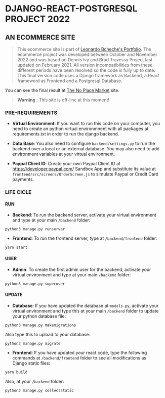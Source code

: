 # DJANGO-REACT-POSTGRESQL PROJECT 2022
## AN ECOMMERCE SITE

> This ecommerce site is part of [Leonardo Bcheche's Portfolio](https://github.com/LBcheche). 
> The ecommerce project was developed between October and November 2022 and was based on Dennis Ivy and Brad Travessy Project last updated on February 2021.
> All version incompatibilities from these different periods have been resolved so the code is fully up to date.
> This final version code uses a Django framework as Backend, a React frameword as Frontend and a Postgresql Database. 

You can see the final result at [The No Place Market](https://thenoplacemarket.herokuapp.com/) site.
> **Warning** :
> This site is off-line at this moment!

### PRE-REQUIREMENTS

- **Virtual Environment**: If you want to run this code on your computer, you need to create an python virtual environmnent with all packages at requirements.txt in order to run the django backend. 

- **Data Base**: You also need to configure `backend/settings.py` to run the backend over a local or an external database. You may also need to add environment variables at your virtual environment. 

- **Paypal Client ID**: Create your own Paypal Client ID at https://developer.paypal.com/ Sandbox App and substitute its value at `frontend/src/screens/OrderScreen.js` to simulate Paypal or Credit Card payments.

### LIFE CICLE

#### RUN

- **Backend**: To run the backend server, activate your virtual environment and type at your main `/backend` folder:
``` 
python3 manage.py runserver
``` 

- **Frontend**: To run the frontend server, type at `/backend/frontend` folder:
```
yarn start
``` 

#### USER

- **Admin**: To create the first admin user for the backend, activate your virtual environment and type at your main `/backend` folder:
```
python3 manage.py superuser
``` 

#### UPDATE

- **Database**: If you have updated the database at `models.py`, activate your virtual environment and type this at your main `/backend` folder to update your python database file:
```
python3 manage.py makemigrations
``` 
Also type this to upload to your database:

```
python3 manage.py migrate
``` 

- **Frontend**: If you have updated your react code, type the following commands at `/backend/frontend` folder to see all modifications as Django static files:
```
yarn build
``` 
Also, at your `/backend` folder:

```
python3 manage.py collectstatic
``` 
